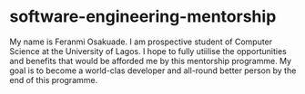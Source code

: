 # software-engineering-mentorship
My name is Feranmi Osakuade. 
I am prospective student of Computer Science at the University of Lagos.
I hope to fully utiilise the opportunities and benefits that would be afforded me by this mentorship programme.
My goal is to become a world-clas developer and all-round better person by the end of this programme.
